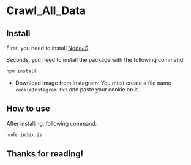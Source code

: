 # Crawl_All_Data
## Install
First, you need to install [NodeJS](https://nodejs.org/en/download).

Seconds, you need to install the package with the following command:
```bash
npm install
```
- Download image from Instagram:
You must create a file name `cookieInstagram.txt` and paste your cookie on it.

## How to use
After installing, following command:
```bash
node index.js
```

## Thanks for reading!
